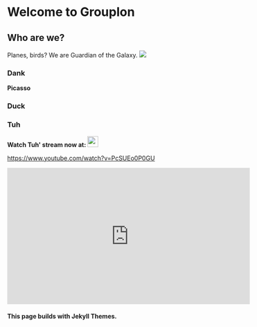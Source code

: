 # Welcome to Grouplon

## Who are we?
Planes, birds? We are Guardian of the Galaxy.
![](https://i.ibb.co/8xcTjc4/Untitled.png)

### Dank 
**Picasso**

### Duck

### Tuh
**Watch Tuh' stream now at: [<img src="https://cdn.tgdd.vn/2020/03/GameApp/Facebook-200x200.jpg" width="25">](https://www.facebook.com/profile.php?id=100016131127774)** 
<!-- Youtube URL -->
https://www.youtube.com/watch?v=PcSUEo0P0GU

<!-- Corresponsing iframe markup copied from youtube embed of the corresponding video -->
<iframe width="560" height="315" src="https://www.youtube-nocookie.com/embed/PcSUEo0P0GU" frameborder="0" allow="accelerometer; autoplay; encrypted-media; gyroscope; picture-in-picture" allowfullscreen></iframe>


#### This page builds with Jekyll Themes.


